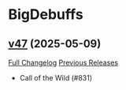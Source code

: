 # BigDebuffs

## [v47](https://github.com/jordonwow/bigdebuffs/tree/v47) (2025-05-09)
[Full Changelog](https://github.com/jordonwow/bigdebuffs/compare/v46...v47) [Previous Releases](https://github.com/jordonwow/bigdebuffs/releases)

- Call of the Wild (#831)  
